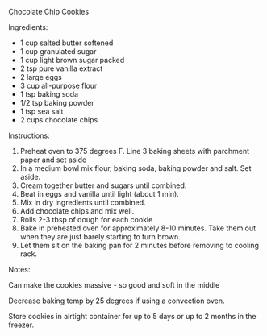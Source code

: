 Chocolate Chip Cookies

Ingredients:
	
- 1 cup salted butter softened
- 1 cup granulated sugar
- 1 cup light brown sugar packed
- 2 tsp pure vanilla extract
- 2 large eggs
- 3 cup all-purpose flour
- 1 tsp baking soda
- 1/2 tsp baking powder
- 1 tsp sea salt
- 2 cups chocolate chips

Instructions:
1. Preheat oven to 375 degrees F. Line 3 baking sheets with parchment paper and set aside
2. In a medium bowl mix flour, baking soda, baking powder and salt. Set aside.
3. Cream together butter and sugars until combined.
4. Beat in eggs and vanilla until light (about 1 min).
5. Mix in dry ingredients until combined.
6. Add chocolate chips and mix well.
7. Rolls 2-3 tbsp of dough for each cookie
8. Bake in preheated oven for approximately 8-10 minutes. Take them out when they are just barely starting to turn brown.
9. Let them sit on the baking pan for 2 minutes before removing to cooling rack. 


Notes:

Can make the cookies massive - so good and soft in the middle

Decrease baking temp by 25 degrees if using a convection oven.

Store cookies in airtight container for up to 5 days or up to  2 months in the freezer. 

